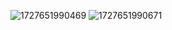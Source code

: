 ![1727651990469](https://github.com/user-attachments/assets/d38e24f9-d7b9-4194-9f18-56edf91e43d1)
![1727651990671](https://github.com/user-attachments/assets/fe341ba9-7ca1-43f6-9ec5-9bcebd04e990)
